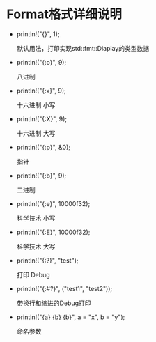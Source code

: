 # Format格式详细说明

- println!("{}", 1);
  
  默认用法，打印实现std::fmt::Diaplay的类型数据
  
- println!("{:o}", 9);
  
  八进制
  
- println!("{:x}", 9);
  
  十六进制 小写
  
- println!("{:X}", 9);
  
  十六进制 大写
  
- println!("{:p}", &0);
  
  指针
  
- println!("{:b}", 9);
  
  二进制
  
- println!("{:e}", 10000f32);
  
  科学技术 小写
  
- println!("{:E}", 10000f32);
  
  科学技术 大写
  
- println!("{:?}", "test");
  
  打印 Debug
  
- println!("{:#?}", ("test1", "test2"));
  
  带换行和缩进的Debug打印
  
- println!("{a} {b} {b}", a = "x", b = "y");
  
  命名参数
